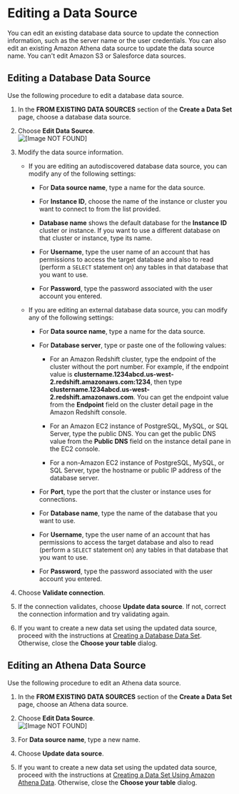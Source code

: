 # Editing a Data Source<a name="edit-a-data-source"></a>

You can edit an existing database data source to update the connection information, such as the server name or the user credentials\. You can also edit an existing Amazon Athena data source to update the data source name\. You can't edit Amazon S3 or Salesforce data sources\.

## Editing a Database Data Source<a name="edit-a-database-data-source"></a>

Use the following procedure to edit a database data source\.

1. In the **FROM EXISTING DATA SOURCES** section of the **Create a Data Set** page, choose a database data source\.

1. Choose **Edit Data Source**\.  
![\[Image NOT FOUND\]](http://docs.aws.amazon.com/quicksight/latest/user/images/edit-data-source.png)

1. Modify the data source information\.

   + If you are editing an autodiscovered database data source, you can modify any of the following settings:

     + For **Data source name**, type a name for the data source\.

     + For **Instance ID**, choose the name of the instance or cluster you want to connect to from the list provided\.

     + **Database name** shows the default database for the **Instance ID** cluster or instance\. If you want to use a different database on that cluster or instance, type its name\.

     + For **Username**, type the user name of an account that has permissions to access the target database and also to read \(perform a `SELECT` statement on\) any tables in that database that you want to use\.

     + For **Password**, type the password associated with the user account you entered\.

   + If you are editing an external database data source, you can modify any of the following settings:

     + For **Data source name**, type a name for the data source\.

     + For **Database server**, type or paste one of the following values:

       + For an Amazon Redshift cluster, type the endpoint of the cluster without the port number\. For example, if the endpoint value is **clustername\.1234abcd\.us\-west\-2\.redshift\.amazonaws\.com:1234**, then type **clustername\.1234abcd\.us\-west\-2\.redshift\.amazonaws\.com**\. You can get the endpoint value from the **Endpoint** field on the cluster detail page in the Amazon Redshift console\.

       + For an Amazon EC2 instance of PostgreSQL, MySQL, or SQL Server, type the public DNS\. You can get the public DNS value from the **Public DNS** field on the instance detail pane in the EC2 console\.

       + For a non\-Amazon EC2 instance of PostgreSQL, MySQL, or SQL Server, type the hostname or public IP address of the database server\.

     + For **Port**, type the port that the cluster or instance uses for connections\.

     + For **Database name**, type the name of the database that you want to use\.

     + For **Username**, type the user name of an account that has permissions to access the target database and also to read \(perform a `SELECT` statement on\) any tables in that database that you want to use\.

     + For **Password**, type the password associated with the user account you entered\.

1. Choose **Validate connection**\.

1. If the connection validates, choose **Update data source**\. If not, correct the connection information and try validating again\.

1. If you want to create a new data set using the updated data source, proceed with the instructions at [Creating a Database Data Set](create-a-database-data-set.md)\. Otherwise, close the **Choose your table** dialog\.

## Editing an Athena Data Source<a name="edit-an-athena-data-source"></a>

Use the following procedure to edit an Athena data source\.

1. In the **FROM EXISTING DATA SOURCES** section of the **Create a Data Set** page, choose an Athena data source\.

1. Choose **Edit Data Source**\.  
![\[Image NOT FOUND\]](http://docs.aws.amazon.com/quicksight/latest/user/images/edit-data-source-athena.png)

1. For **Data source name**, type a new name\.

1. Choose **Update data source**\.

1. If you want to create a new data set using the updated data source, proceed with the instructions at [Creating a Data Set Using Amazon Athena Data](create-a-data-set-athena.md)\. Otherwise, close the **Choose your table** dialog\.